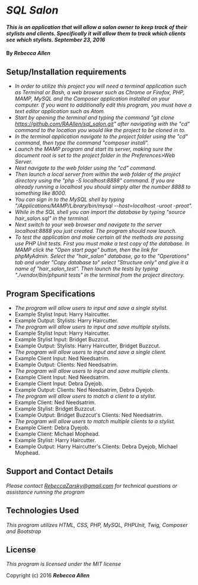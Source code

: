
# _SQL Salon_

#### _This is an application that will allow a salon owner to keep track of their stylists and clients. Specifically it will allow them to track which clients see which stylists.  September 23, 2016_

#### By _**Rebecca Allen**_

## Setup/Installation requirements

* _In order to utilize this project you will need a terminal application such as Terminal or Bash, a web browser such as Chrome or Firefox, PHP, MAMP, MySQL and the Composer application installed on your computer. If you want to additionally edit this program, you must have a text editor application such as Atom._
* _Start by opening the terminal and typing the command "git clone https://github.com/RAAllen/sql_salon.git" after navigating with the "cd" command to the location you would like the project to be cloned in to._
* _In the terminal application navigate to the project folder using the "cd" command, then type the command "composer install"._
* _Launch the MAMP program and start its server, making sure the document root is set to the project folder in the Preferences>Web Server._
* _Next navigate to the web folder using the "cd" command._
* _Then launch a local server from within the web folder of the project directory using the "php -S localhost:8888" command. If you are already running a localhost you should simply alter the number 8888 to something like 8000._
* _You can sign in to the MySQL shell by typing "/Applications/MAMP/Library/bin/mysql --host=localhost -uroot -proot"._
* _While in the SQL shell you can import the database by typing "source hair_salon.sql" in the terminal._
* _Next switch to your web browser and navigate to the server localhost:8888 you just created. The program should now launch._
* _To test the application and make certain all the methods are passing use PHP Unit tests. First you must make a test copy of the database. In MAMP click the "Open start page" button, then the link for phpMyAdmin. Select the "hair_salon" database, go to the "Operations" tab and under "Copy database to" select "Structure only" and give it a name of "hair_salon_test". Then launch the tests by typing "./vendor/bin/phpunit tests" in the terminal from the project directory._


## Program Specifications

* _The program will allow users to input and save a single stylist._
* Example Stylist Input: Harry Haircutter.
* Example Output: Stylists: Harry Haircutter.
* _The program will allow users to input and save multiple stylists._
* Example Stylist Input: Harry Haircutter.
* Example Stylist Input: Bridget Buzzcut.
* Example Output: Stylists: Harry Haircutter, Bridget Buzzcut.
* _The program will allow users to input and save a single client._
* Example Client Input: Ned Needsatrim.
* Example Output: Clients: Ned Needsatrim.
* _The program will allow users to input and save multiple clients._
* Example Client Input: Ned Needsatrim.
* Example Client Input: Debra Dyejob.
* Example Output: Clients: Ned Needsatrim, Debra Dyejob.
* _The program will allow users to match a client to a stylist._
* Example Client: Ned Needsatrim.
* Example Stylist: Bridget Buzzcut.
* Example Output: Bridget Buzzcut's Clients: Ned Needsatrim.
* _The program will allow users to match multiple clients to a stylist._
* Example Client: Debra Dyejob.
* Example Client: Michael Mophead.
* Example Stylist: Harry Haircutter.
* Example Output: Harry Haircutter's Clients: Debra Dyejob, Michael Mophead.



## Support and Contact Details

_Please contact RebeccaZarsky@gmail.com for technical questions or assistance running the program_

## Technologies Used

_This program utilizes HTML, CSS, PHP, MySQL, PHPUnit, Twig, Composer and Bootstrap_

## License

*This program is licensed under the MIT license*

Copyright (c) 2016 **_Rebecca Allen_**
